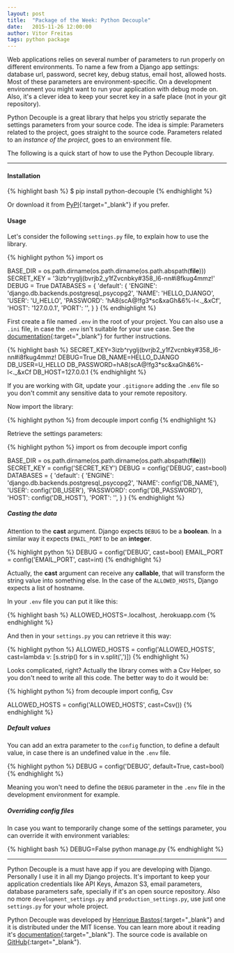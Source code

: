 ```yaml
---
layout: post
title:  "Package of the Week: Python Decouple"
date:   2015-11-26 12:00:00
author: Vitor Freitas
tags: python package
---
```


Web applications relies on several number of parameters to run properly on different environments. To name a few from a Django app settings: database url, password, secret key, debug status, email host, allowed hosts. Most of these parameters are environment-specific. On a development environment you might want to run your application with debug mode on. Also, it's a clever idea to keep your secret key in a safe place (not in your git repository).

Python Decouple is a great library that helps you strictly separate the settings parameters from your source code. The idea is simple: Parameters related to the project, goes straight to the source code. Parameters related to an _instance of the project_, goes to an environment file.

The following is a quick start of how to use the Python Decouple library.

***

#### Installation

{% highlight bash %}
$ pip install python-decouple
{% endhighlight %}

Or download it from [PyPI][python-decouple-pypi]{:target="_blank"} if you prefer.

#### Usage

Let's consider the following `settings.py` file, to explain how to use the library.

{% highlight python %}
import os

BASE_DIR = os.path.dirname(os.path.dirname(os.path.abspath(__file__)))
SECRET_KEY = '3izb^ryglj(bvrjb2_y1fZvcnbky#358_l6-nn#i8fkug4mmz!'
DEBUG = True
DATABASES = {
    'default': {
        'ENGINE': 'django.db.backends.postgresql_psycopg2',
        'NAME': 'HELLO_DJANGO',
        'USER': 'U_HELLO',
        'PASSWORD': 'hA8(scA@!fg3*sc&xaGh&6%-l<._&xCf',
        'HOST': '127.0.0.1',
        'PORT': '',
    }
}
{% endhighlight %}

First create a file named `.env` in the root of your project. You can also use a `.ini` file, in case the `.env` isn't suitable for your use case. See the [documentation][python-decouple-pypi]{:target="_blank"} for further instructions.

{% highlight bash %}
SECRET_KEY=3izb^ryglj(bvrjb2_y1fZvcnbky#358_l6-nn#i8fkug4mmz!
DEBUG=True
DB_NAME=HELLO_DJANGO
DB_USER=U_HELLO
DB_PASSWORD=hA8(scA@!fg3*sc&xaGh&6%-l<._&xCf
DB_HOST=127.0.0.1
{% endhighlight %}

If you are working with Git, update your `.gitignore` adding the `.env` file so you don't commit any sensitive data to your remote repository.

Now import the library:

{% highlight python %}
from decouple import config
{% endhighlight %}

Retrieve the settings parameters:

{% highlight python %}
import os
from decouple import config

BASE_DIR = os.path.dirname(os.path.dirname(os.path.abspath(__file__)))
SECRET_KEY = config('SECRET_KEY')
DEBUG = config('DEBUG', cast=bool)
DATABASES = {
    'default': {
        'ENGINE': 'django.db.backends.postgresql_psycopg2',
        'NAME': config('DB_NAME'),
        'USER': config('DB_USER'),
        'PASSWORD': config('DB_PASSWORD'),
        'HOST': config('DB_HOST'),
        'PORT': '',
    }
}
{% endhighlight %}

##### Casting the data

Attention to the **cast** argument. Django expects `DEBUG` to be a **boolean**. In a similar way it expects `EMAIL_PORT` to be an **integer**.

{% highlight python %}
DEBUG = config('DEBUG', cast=bool)
EMAIL_PORT = config('EMAIL_PORT', cast=int)
{% endhighlight %}

Actually, the **cast** argument can receive any **callable**, that will transform the string value into something else. In the case of the `ALLOWED_HOSTS`, Django expects a list of hostname.

In your `.env` file you can put it like this:

{% highlight bash %}
ALLOWED_HOSTS=.localhost, .herokuapp.com
{% endhighlight %}

And then in your `settings.py` you can retrieve it this way:

{% highlight python %}
ALLOWED_HOSTS = config('ALLOWED_HOSTS', cast=lambda v: [s.strip() for s in v.split(',')])
{% endhighlight %}

Looks complicated, right? Actually the library comes with a Csv Helper, so you don't need to write all this code. The better way to do it would be:

{% highlight python %}
from decouple import config, Csv

ALLOWED_HOSTS = config('ALLOWED_HOSTS', cast=Csv())
{% endhighlight %}

##### Default values

You can add an extra parameter to the `config` function, to define a default value, in case there is an undefined value in the `.env` file.

{% highlight python %}
DEBUG = config('DEBUG', default=True, cast=bool)
{% endhighlight %}

Meaning you won't need to define the `DEBUG` parameter in the `.env` file in the development environment for example.

##### Overriding config files

In case you want to temporarily change some of the settings parameter, you can override it with environment variables:

{% highlight bash %}
DEBUG=False python manage.py
{% endhighlight %}

***

Python Decouple is a must have app if you are developing with Django. Personally I use it in all my Django projects. It's important to keep your application credentials like API Keys, Amazon S3, email parameters, database parameters safe, specially if it's an open source repository. Also no more `development_settings.py` and `production_settings.py`, use just one `settings.py` for your whole project.

Python Decouple was developed by [Henrique Bastos][henrique-bastos]{:target="_blank"} and it is distributed under the MIT license. You can learn more about it reading it's [documentation][python-decouple-pypi]{:target="_blank"}. The source code is available on [GitHub][python-decouple-github]{:target="_blank"}.

[python-decouple-pypi]: https://pypi.python.org/pypi/python-decouple
[python-decouple-github]: https://github.com/henriquebastos/python-decouple
[henrique-bastos]: http://henriquebastos.net